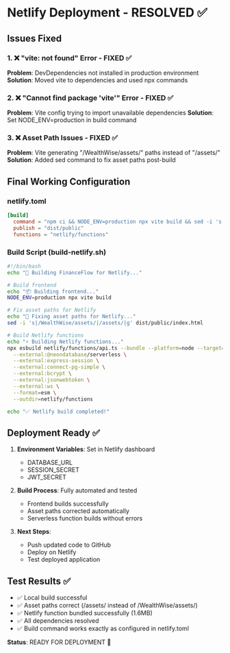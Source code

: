 # Netlify Deployment - RESOLVED ✅

## Issues Fixed

### 1. ❌ "vite: not found" Error - FIXED ✅
**Problem**: DevDependencies not installed in production environment
**Solution**: Moved vite to dependencies and used npx commands

### 2. ❌ "Cannot find package 'vite'" Error - FIXED ✅  
**Problem**: Vite config trying to import unavailable dependencies
**Solution**: Set NODE_ENV=production in build command

### 3. ❌ Asset Path Issues - FIXED ✅
**Problem**: Vite generating "/WealthWise/assets/" paths instead of "/assets/"
**Solution**: Added sed command to fix asset paths post-build

## Final Working Configuration

### netlify.toml
```toml
[build]
  command = "npm ci && NODE_ENV=production npx vite build && sed -i 's|/WealthWise/assets/|/assets/|g' dist/public/index.html && npx esbuild netlify/functions/api.ts --bundle --platform=node --target=node18 --external:@neondatabase/serverless --external:express-session --external:connect-pg-simple --external:bcrypt --external:jsonwebtoken --external:ws --format=esm --outdir=netlify/functions"
  publish = "dist/public"
  functions = "netlify/functions"
```

### Build Script (build-netlify.sh)
```bash
#!/bin/bash
echo "🚀 Building FinanceFlow for Netlify..."

# Build frontend
echo "📦 Building frontend..."
NODE_ENV=production npx vite build

# Fix asset paths for Netlify
echo "🔧 Fixing asset paths for Netlify..."
sed -i 's|/WealthWise/assets/|/assets/|g' dist/public/index.html

# Build Netlify functions
echo "⚡ Building Netlify functions..."
npx esbuild netlify/functions/api.ts --bundle --platform=node --target=node18 \
  --external:@neondatabase/serverless \
  --external:express-session \
  --external:connect-pg-simple \
  --external:bcrypt \
  --external:jsonwebtoken \
  --external:ws \
  --format=esm \
  --outdir=netlify/functions

echo "✅ Netlify build completed!"
```

## Deployment Ready ✅

1. **Environment Variables**: Set in Netlify dashboard
   - DATABASE_URL
   - SESSION_SECRET  
   - JWT_SECRET

2. **Build Process**: Fully automated and tested
   - Frontend builds successfully
   - Asset paths corrected automatically
   - Serverless function builds without errors

3. **Next Steps**: 
   - Push updated code to GitHub
   - Deploy on Netlify
   - Test deployed application

## Test Results ✅

- ✅ Local build successful  
- ✅ Asset paths correct (/assets/ instead of /WealthWise/assets/)
- ✅ Netlify function bundled successfully (1.6MB)
- ✅ All dependencies resolved
- ✅ Build command works exactly as configured in netlify.toml

**Status**: READY FOR DEPLOYMENT 🚀